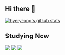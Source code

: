 ## Hi there 👋

[![hyeryeong's github stats](https://github-readme-stats.vercel.app/api?username=hyeryeongyu)](https://github.com/hyeryeongyu/github-readme-stats)

## Studying Now

  <img src="https://img.shields.io/badge/Python-3776AB?style=for-the-badge&logo=python&logoColor=white" />
  <img src="https://img.shields.io/badge/C-00599C?style=for-the-badge&logo=c&logoColor=white" />
  <img src="https://img.shields.io/badge/C%2B%2B-00599C?style=for-the-badge&logo=c%2B%2B&logoColor=white" />

